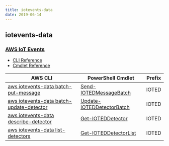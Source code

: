 ```yaml
---
title: iotevents-data
date: 2019-06-14
---
```


## iotevents-data

### [AWS IoT Events](https://aws.amazon.com/iot-events/)

* [CLI Reference](https://docs.aws.amazon.com/cli/latest/reference/iotevents-data/index.html)
* [Cmdlet Reference](https://docs.aws.amazon.com/powershell/latest/reference/items/AWS_IoT_Events_Data_cmdlets.html)

|AWS CLI|PowerShell Cmdlet|Prefix|
|----|----|:--:|
|[aws iotevents-data batch-put-message](https://docs.aws.amazon.com/cli/latest/reference/iotevents-data/batch-put-message.html)|[Send-IOTEDMessageBatch](https://docs.aws.amazon.com/powershell/latest/reference/items/Send-IOTEDMessageBatch.html)|IOTED|
|[aws iotevents-data batch-update-detector](https://docs.aws.amazon.com/cli/latest/reference/iotevents-data/batch-update-detector.html)|[Update-IOTEDDetectorBatch](https://docs.aws.amazon.com/powershell/latest/reference/items/Update-IOTEDDetectorBatch.html)|IOTED|
|[aws iotevents-data describe-detector](https://docs.aws.amazon.com/cli/latest/reference/iotevents-data/describe-detector.html)|[Get-IOTEDDetector](https://docs.aws.amazon.com/powershell/latest/reference/items/Get-IOTEDDetector.html)|IOTED|
|[aws iotevents-data list-detectors](https://docs.aws.amazon.com/cli/latest/reference/iotevents-data/list-detectors.html)|[Get-IOTEDDetectorList](https://docs.aws.amazon.com/powershell/latest/reference/items/Get-IOTEDDetectorList.html)|IOTED|

